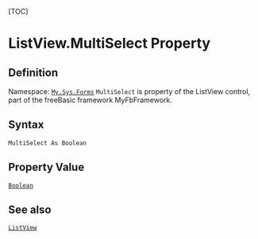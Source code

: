 [TOC]
# ListView.MultiSelect Property

## Definition
Namespace: [`My.Sys.Forms`](My.Sys.Forms.md)
`MultiSelect` is property of the ListView control, part of the freeBasic framework MyFbFramework.
## Syntax
```freeBasic
MultiSelect As Boolean
```
## Property Value
[`Boolean`]("https://www.freebasic.net/wiki/KeyPgBoolean")
## See also
[`ListView`](ListView.md)
